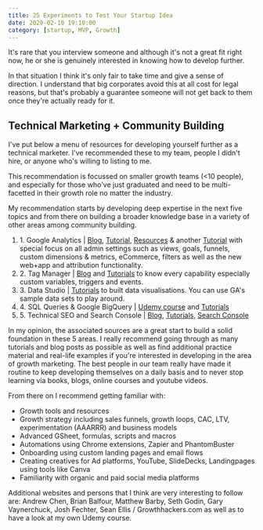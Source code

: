```yaml
---
title: 25 Experiments to Test Your Startup Idea
date: 2020-02-10 19:10:00
category: [startup, MVP, Growth]
---
```


It's rare that you interview someone and although it's not a great fit right now, he or she is genuinely interested in knowing how to develop further.

In that situation I think it's only fair to take time and give a sense of direction. I understand that big corporates avoid this at all cost for legal reasons, but that's probably a guarantee someone will not get back to them once they're actually ready for it.

<h2>Technical Marketing + Community Building</h2>
I've put below a menu of resources for developing yourself further as a technical marketer. I've recommended these to my team, people I didn't hire, or anyone who's willing to listing to me.

This recommendation is focussed on smaller growth teams (<10 people), and especially for those who've just graduated and need to be multi-facetted in their growth role no matter the industry.

My recommendation starts by developing deep expertise in the next five topics and from there on building a broader knowledge base in a variety of other areas among community building.

<ol>
<li>1. Google Analytics | <a href="www.simoahava.com">Blog</a>, <a href="https://analytics.google.com/analytics/academy/">Tutorial</a>, <a href="https://www.analyticsmania.com/web-analytics-resources/">Resources</a> & another <a href="https://www.webucator.com/tutorial/advanced-google-analytics/index.cfm">Tutorial</a> with special focus on all admin settings such as views, goals, funnels, custom dimensions & metrics, eCommerce, filters as well as the new web+app and attribution functionality.</li>
<li>2. Tag Manager | <a href="https://www.simoahava.com/">Blog</a> and <a href="https://analytics.google.com/analytics/academy/course/5">Tutorials</a> to know every capability especially custom variables, triggers and events.</li>
<li>3. Data Studio | <a href="https://analytics.google.com/analytics/academy/course/10">Tutorials</a> to built data visualisations. You can use GA's sample data sets to play around.</li>
<li>4. SQL Queries & Google BigQuery |  <a href="https://www.udemy.com/share/101WiwAksbdFdbQXo=/">Udemy course</a> and <a href="https://cloud.google.com/bigquery/docs/tutorials">Tutorials</a></li>
<li>5. Technical SEO and Search Console | <a href="https://moz.com/blog">Blog</a>, <a href="https://moz.com/learn/seo">Tutorials</a>, <a href="https://support.google.com/webmasters/#topic=9428048">Search Console</a></li>
</ol>

In my opinion, the associated sources are a great start to build a solid foundation in these 5 areas. I really recommend going through as many tutorials and blog posts as possible as well as find additional practice material and real-life examples if you're interested in developing in the area of growth marketing. The best people in our team really have made it routine to keep developing themselves on a daily basis and to never stop learning via books, blogs, online courses and youtube videos.

From there on I recommend getting familiar with:
- Growth tools and resources
- Growth strategy including sales funnels, growth loops, CAC, LTV, experimentation (AAARRR) and business models
- Advanced GSheet, formulas, scripts and macros
- Automations using Chrome extensions, Zapier and PhantomBuster
- Onboarding using custom landing pages and email flows
- Creating creatives for Ad platforms, YouTube, SlideDecks, Landingpages using tools like Canva
- Familiarity with organic and paid social media platforms

Additional websites and persons that I think are very interesting to follow are: Andrew Chen, Brian Balfour, Matthew Barby, Seth Godin, Gary Vaynerchuck, Josh Fechter, Sean Ellis / Growthhackers.com as well as to have a look at my own Udemy course.
